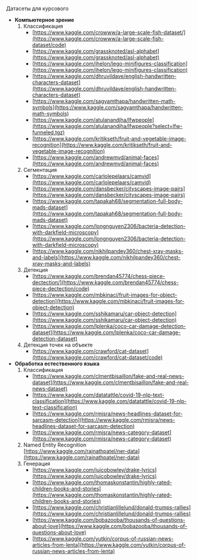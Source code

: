 Датасеты для курсового

- **Компьютерное зрение**
    1. Классификация
        - [https://www.kaggle.com/crowww/a-large-scale-fish-dataset/](https://www.kaggle.com/crowww/a-large-scale-fish-dataset/code)
        - [https://www.kaggle.com/grassknoted/asl-alphabet](https://www.kaggle.com/grassknoted/asl-alphabet)
        - [https://www.kaggle.com/ihelon/lego-minifigures-classification](https://www.kaggle.com/ihelon/lego-minifigures-classification)
        - [https://www.kaggle.com/dhruvildave/english-handwritten-characters-dataset](https://www.kaggle.com/dhruvildave/english-handwritten-characters-dataset)
        - [https://www.kaggle.com/sagyamthapa/handwritten-math-symbols](https://www.kaggle.com/sagyamthapa/handwritten-math-symbols)
        - [https://www.kaggle.com/atulanandjha/lfwpeople](https://www.kaggle.com/atulanandjha/lfwpeople?select=lfw-funneled.tgz)
        - [https://www.kaggle.com/kritikseth/fruit-and-vegetable-image-recognition](https://www.kaggle.com/kritikseth/fruit-and-vegetable-image-recognition)
        - [https://www.kaggle.com/andrewmvd/animal-faces](https://www.kaggle.com/andrewmvd/animal-faces)
    2. Сегментация
        - [https://www.kaggle.com/carlolepelaars/camvid](https://www.kaggle.com/carlolepelaars/camvid)
        - [https://www.kaggle.com/dansbecker/cityscapes-image-pairs](https://www.kaggle.com/dansbecker/cityscapes-image-pairs)
        - [https://www.kaggle.com/tapakah68/segmentation-full-body-mads-dataset](https://www.kaggle.com/tapakah68/segmentation-full-body-mads-dataset)
        - [https://www.kaggle.com/longnguyen2306/bacteria-detection-with-darkfield-microscopy](https://www.kaggle.com/longnguyen2306/bacteria-detection-with-darkfield-microscopy)
        - [https://www.kaggle.com/nikhilpandey360/chest-xray-masks-and-labels](https://www.kaggle.com/nikhilpandey360/chest-xray-masks-and-labels)
    3. Детекция
        - [https://www.kaggle.com/brendan45774/chess-piece-dectection/](https://www.kaggle.com/brendan45774/chess-piece-dectection/code)
        - [https://www.kaggle.com/mbkinaci/fruit-images-for-object-detection](https://www.kaggle.com/mbkinaci/fruit-images-for-object-detection)
        - [https://www.kaggle.com/sshikamaru/car-object-detection](https://www.kaggle.com/sshikamaru/car-object-detection)
        - [https://www.kaggle.com/lplenka/coco-car-damage-detection-dataset](https://www.kaggle.com/lplenka/coco-car-damage-detection-dataset)
    4. Детекция точек на объекте
        - [https://www.kaggle.com/crawford/cat-dataset](https://www.kaggle.com/crawford/cat-dataset/code)
- **Обработка естественного языка**
    1. Классификация
        - [https://www.kaggle.com/clmentbisaillon/fake-and-real-news-dataset](https://www.kaggle.com/clmentbisaillon/fake-and-real-news-dataset)
        - [https://www.kaggle.com/datatattle/covid-19-nlp-text-classification](https://www.kaggle.com/datatattle/covid-19-nlp-text-classification)
        - [https://www.kaggle.com/rmisra/news-headlines-dataset-for-sarcasm-detection](https://www.kaggle.com/rmisra/news-headlines-dataset-for-sarcasm-detection)
        - [https://www.kaggle.com/rmisra/news-category-dataset](https://www.kaggle.com/rmisra/news-category-dataset)
    2. Named Entity Recognition [https://www.kaggle.com/rajnathpatel/ner-data](https://www.kaggle.com/rajnathpatel/ner-data)
    3. Генерация
        - [https://www.kaggle.com/juicobowley/drake-lyrics](https://www.kaggle.com/juicobowley/drake-lyrics)
        - [https://www.kaggle.com/thomaskonstantin/highly-rated-children-books-and-stories](https://www.kaggle.com/thomaskonstantin/highly-rated-children-books-and-stories)
        - [https://www.kaggle.com/christianlillelund/donald-trumps-rallies](https://www.kaggle.com/christianlillelund/donald-trumps-rallies)
        - [https://www.kaggle.com/bobazooba/thousands-of-questions-about-love](https://www.kaggle.com/bobazooba/thousands-of-questions-about-love)
        - [https://www.kaggle.com/yutkin/corpus-of-russian-news-articles-from-lenta](https://www.kaggle.com/yutkin/corpus-of-russian-news-articles-from-lenta)